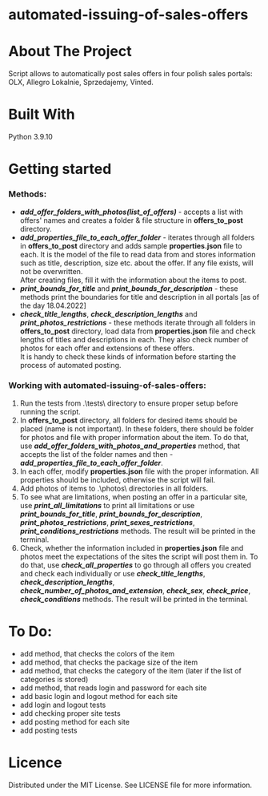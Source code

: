 # automated-issuing-of-sales-offers

# About The Project
Script allows to automatically post sales offers in four polish sales portals: OLX, Allegro Lokalnie, Sprzedajemy, Vinted.

# Built With
Python 3.9.10

# Getting started
### Methods:
- ***add_offer_folders_with_photos(list_of_offers)*** - accepts a list with offers' names and creates a folder & file structure in **offers_to_post** directory. 
- ***add_properties_file_to_each_offer_folder*** - iterates through all folders in **offers_to_post** directory and adds sample **properties.json** file to each. It is the model of the file to read data from and stores information such as title, description, size etc. about the offer. If any file exists, will not be overwritten.  
After creating files, fill it with the information about the items to post.
- ***print_bounds_for_title*** and ***print_bounds_for_description*** - these methods print the boundaries for title and description in all portals [as of the day 18.04.2022]
- ***check_title_lengths***, ***check_description_lengths*** and ***print_photos_restrictions*** - these methods iterate through all folders in **offers_to_post** directory, load data from **properties.json** file and check lengths of titles and descriptions in each. They also check number of photos for each offer and extensions of these offers.  
It is handy to check these kinds of information before starting the process of automated posting.

### Working with automated-issuing-of-sales-offers:
1. Run the tests from .\tests\ directory to ensure proper setup before running the script.
2. In **offers_to_post** directory, all folders for desired items should be placed (name is not important). In these folders, there should be folder for photos and file with proper information about the item. To do that, use ***add_offer_folders_with_photos_and_properties*** method, that accepts the list of the folder names and then - ***add_properties_file_to_each_offer_folder***.
3. In each offer, modify **properties.json** file with the proper information. All properties should be included, otherwise the script will fail.
4. Add photos of items to .\photos\ directories in all folders.
5. To see what are limitations, when posting an offer in a particular site, use ***print_all_limitations*** to print all limitations or use ***print_bounds_for_title***, ***print_bounds_for_description***, ***print_photos_restrictions***, ***print_sexes_restrictions***, ***print_conditions_restrictions*** methods. The result will be printed in the terminal.
6. Check, whether the information included in **properties.json** file and photos meet the expectations of the sites the script will post them in. To do that, use ***check_all_properties*** to go through all offers you created and check each individually or use ***check_title_lengths***, ***check_description_lengths***, ***check_number_of_photos_and_extension***, ***check_sex***, ***check_price***, ***check_conditions*** methods. The result will be printed in the terminal.

# To Do:
- add method, that checks the colors of the item
- add method, that checks the package size of the item
- add method, that checks the category of the item (later if the list of categories is stored)
- add method, that reads login and password for each site
- add basic login and logout method for each site
- add login and logout tests
- add checking proper site tests
- add posting method for each site
- add posting tests

# Licence
Distributed under the MIT License. See LICENSE file for more information.
